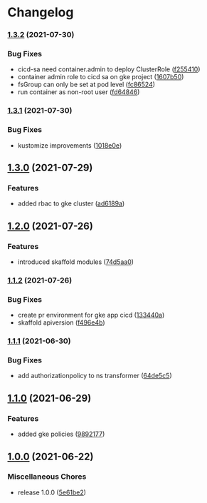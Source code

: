 # Changelog

### [1.3.2](https://www.github.com/rajesh-nitc/gcp-foundation/compare/v1.3.1...v1.3.2) (2021-07-30)


### Bug Fixes

* cicd-sa need container.admin to deploy ClusterRole ([f255410](https://www.github.com/rajesh-nitc/gcp-foundation/commit/f25541013cce58e3454d995a12a5ff7305076468))
* container admin role to cicd sa on gke project ([1607b50](https://www.github.com/rajesh-nitc/gcp-foundation/commit/1607b5015336048f23eebc2e53a8131bce604df7))
* fsGroup can only be set at pod level ([fc86524](https://www.github.com/rajesh-nitc/gcp-foundation/commit/fc8652424e4783bcca9419367b33d14420ae9aa8))
* run container as non-root user ([fd64846](https://www.github.com/rajesh-nitc/gcp-foundation/commit/fd64846ae76437ce0ab97aacc96fb2c4e68df0f9))

### [1.3.1](https://www.github.com/rajesh-nitc/gcp-foundation/compare/v1.3.0...v1.3.1) (2021-07-30)


### Bug Fixes

* kustomize improvements ([1018e0e](https://www.github.com/rajesh-nitc/gcp-foundation/commit/1018e0e6f14b6ae407da8086fe013c569ba0546a))

## [1.3.0](https://www.github.com/rajesh-nitc/gcp-foundation/compare/v1.2.0...v1.3.0) (2021-07-29)


### Features

* added rbac to gke cluster ([ad6189a](https://www.github.com/rajesh-nitc/gcp-foundation/commit/ad6189a715422af864d00d6cd49b39f90c5cc642))

## [1.2.0](https://www.github.com/rajesh-nitc/gcp-foundation/compare/v1.1.2...v1.2.0) (2021-07-26)


### Features

* introduced skaffold modules ([74d5aa0](https://www.github.com/rajesh-nitc/gcp-foundation/commit/74d5aa0a7c881d398ab8efee1e870381f9c49be4))

### [1.1.2](https://www.github.com/rajesh-nitc/gcp-foundation/compare/v1.1.1...v1.1.2) (2021-07-26)


### Bug Fixes

* create pr environment for gke app cicd ([133440a](https://www.github.com/rajesh-nitc/gcp-foundation/commit/133440a21f2d3db9cd32f6508d9289db58246d11))
* skaffold apiversion ([f496e4b](https://www.github.com/rajesh-nitc/gcp-foundation/commit/f496e4b819457884e6ff7ebe1a789d1be7d217fd))

### [1.1.1](https://www.github.com/rajesh-nitc/gcp-foundation/compare/v1.1.0...v1.1.1) (2021-06-30)


### Bug Fixes

* add authorizationpolicy to ns transformer ([64de5c5](https://www.github.com/rajesh-nitc/gcp-foundation/commit/64de5c522a92b79145123d4630ee179761708776))

## [1.1.0](https://www.github.com/rajesh-nitc/gcp-foundation/compare/v1.0.0...v1.1.0) (2021-06-29)


### Features

* added gke policies ([9892177](https://www.github.com/rajesh-nitc/gcp-foundation/commit/98921777ba27a6b546be06e881b79bacccbf85e9))

## [1.0.0](https://www.github.com/rajesh-nitc/gcp-foundation/compare/v1.0.0...v1.0.0) (2021-06-22)


### Miscellaneous Chores

* release 1.0.0 ([5e61be2](https://www.github.com/rajesh-nitc/gcp-foundation/commit/5e61be23b8388b4bf5d1c7590f6a767b1d2c8bc1))

